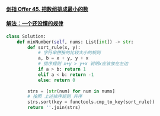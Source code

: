 #### [剑指 Offer 45. 把数组排成最小的数](https://leetcode-cn.com/problems/ba-shu-zu-pai-cheng-zui-xiao-de-shu-lcof/)

#### [解法：一个还没懂的规律](https://leetcode-cn.com/problems/ba-shu-zu-pai-cheng-zui-xiao-de-shu-lcof/solution/mian-shi-ti-45-ba-shu-zu-pai-cheng-zui-xiao-de-s-4/)

```python
class Solution:
    def minNumber(self, nums: List[int]) -> str:
        def sort_rule(x, y):
            # 字符串拼接的比较大小的规则
            a, b = x + y, y + x
            # 排序规则 x+y > y+x 说明x应该放在左边
            if a > b: return 1
            elif a < b: return -1
            else: return 0
        
        strs = [str(num) for num in nums]
        # 按照 上述排序规则 升序
        strs.sort(key = functools.cmp_to_key(sort_rule))
        return ''.join(strs)
```